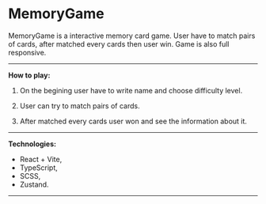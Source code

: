 # MemoryGame #

MemoryGame is a interactive memory card game. User have to match pairs of cards, after matched every cards then user win. Game is also full responsive.

---

**How to play:**
1. On the begining user have to write name and choose difficulty level.
   
2. User can try to match pairs of cards.
   
3. After matched every cards user won and see the information about it.

---

**Technologies:**
- React + Vite,
- TypeScript,
- SCSS,
- Zustand.

---

